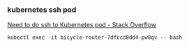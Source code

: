 ###  kubernetes ssh pod


[Need to do ssh to Kubernetes pod - Stack Overflow](https://stackoverflow.com/questions/45714658/need-to-do-ssh-to-kubernetes-pod "Need to do ssh to Kubernetes pod - Stack Overflow")


 

```
kubectl exec -it bicycle-router-7dfccd8dd4-pw8qv -- bash
```
